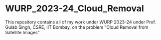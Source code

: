 # WURP_2023-24_Cloud_Removal
This repository contains all of my work under WURP 2023-24 under Prof. Gulab Singh, CSRE, IIT Bombay, on the problem "Cloud Removal from Satellite Images"
